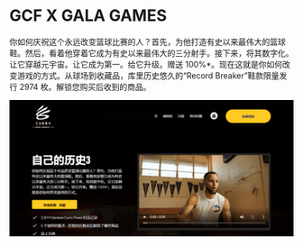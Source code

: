 # GCF X GALA GAMES

你如何庆祝这个永远改变篮球比赛的人？首先，为他打造有史以来最伟大的篮球鞋。然后，看着他穿着它成为有史以来最伟大的三分射手。接下来，将其数字化。让它穿越元宇宙。让它成为第一。给它升级。赠送 100%*。现在这就是你如何改变游戏的方式。从球场到收藏品，库里历史悠久的“Record Breaker”鞋款限量发行 2974 枚。解锁您购买后收到的商品。

![nft](01.png)
